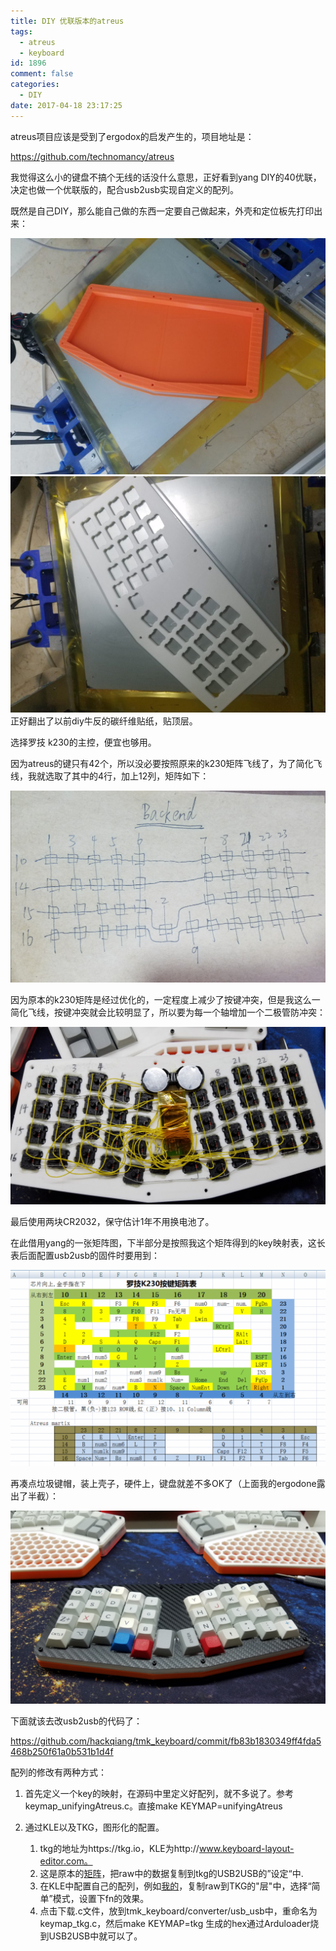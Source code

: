 ```yaml
---
title: DIY 优联版本的atreus
tags:
  - atreus
  - keyboard
id: 1896
comment: false
categories:
  - DIY
date: 2017-04-18 23:17:25
---
```


atreus项目应该是受到了ergodox的启发产生的，项目地址是：

https://github.com/technomancy/atreus

我觉得这么小的键盘不搞个无线的话没什么意思，正好看到yang DIY的40优联，决定也做一个优联版的，配合usb2usb实现自定义的配列。

<!--more-->

既然是自己DIY，那么能自己做的东西一定要自己做起来，外壳和定位板先打印出来：

![](diy-e4-bc-98-e8-81-94-e7-89-88-e6-9c-ac-e7-9a-84atreus/case.jpg)
![](diy-e4-bc-98-e8-81-94-e7-89-88-e6-9c-ac-e7-9a-84atreus/case2.jpg)
正好翻出了以前diy牛反的碳纤维贴纸，贴顶层。

选择罗技 k230的主控，便宜也够用。

因为atreus的键只有42个，所以没必要按照原来的k230矩阵飞线了，为了简化飞线，我就选取了其中的4行，加上12列，矩阵如下：

![](diy-e4-bc-98-e8-81-94-e7-89-88-e6-9c-ac-e7-9a-84atreus/matrix-1024x625.png)

因为原本的k230矩阵是经过优化的，一定程度上减少了按键冲突，但是我这么一简化飞线，按键冲突就会比较明显了，所以要为每一个轴增加一个二极管防冲突：

![](diy-e4-bc-98-e8-81-94-e7-89-88-e6-9c-ac-e7-9a-84atreus/wire.png)

最后使用两块CR2032，保守估计1年不用换电池了。

在此借用yang的一张矩阵图，下半部分是按照我这个矩阵得到的key映射表，这长表后面配置usb2usb的固件时要用到：

![](diy-e4-bc-98-e8-81-94-e7-89-88-e6-9c-ac-e7-9a-84atreus/k230.png)

再凑点垃圾键帽，装上壳子，硬件上，键盘就差不多OK了（上面我的ergodone露出了半截）：

![](diy-e4-bc-98-e8-81-94-e7-89-88-e6-9c-ac-e7-9a-84atreus/finish.png)

下面就该去改usb2usb的代码了：

https://github.com/hackqiang/tmk_keyboard/commit/fb83b1830349ff4fda5468b250f61a0b531b1d4f

配列的修改有两种方式：

1.  首先定义一个key的映射，在源码中里定义好配列，就不多说了。参考keymap_unifyingAtreus.c。直接make KEYMAP=unifyingAtreus
2.  通过KLE以及TKG，图形化的配置。

    1.  tkg的地址为https://tkg.io，KLE为http://www.keyboard-layout-editor.com。
    2.  这是原本的[矩阵](http://www.keyboard-layout-editor.com/##@_name=unifying%20matrix%20for%20Atreus&amp;notes=%5B%7Ba%2F:7%7D,%22C%22,%22E%22,%7Ba%2F:5%7D,%22%7C%5Cn%5C%5C%22,%7Ba%2F:7%7D,%22enter%22,%22I%22,%7Bx%2F:2%7D,%22D%22,%7Ba%2F:5%7D,%22!%5Cn1%22,%22~%5Cn%60%22,%22$%5Cn4%22,%7Ba%2F:7%7D,%22esc%22%5D,%0A%5B%22B%22,%7Ba%2F:5%7D,%223%5Cnpgdn%22,%226%5Cn%E2%86%92%22,%7Ba%2F:7%7D,%22L%22,%22P%22,%7Bx%2F:2%7D,%22Q%22,%7Ba%2F:5%7D,%22%7B%5Cn%5B%22,%7Ba%2F:7%7D,%22T%22,%22F8%22,%22F4%22%5D,%0A%5B%22N%22,%22numlock%22,%7Ba%2F:5%7D,%229%5Cnpgup%22,%22%2F:%5Cn%2F%3B%22,%7Ba%2F:7%7D,%22Y%22,%7Bx%2F:2%7D,%22caps%22,%22F12%22,%22X%22,%22F9%22,%22F5%22%5D,%0A%5B%22space%22,%22+%22,%22bs%22,%7Ba%2F:5%7D,%228%5Cn%E2%86%91%22,%22%5E%5Cn6%22,%7Ba%2F:7%7D,%22Z%22,%22F11%22,%22F1%22,%22F2%22,%22W%22,%22tab%22,%22F6%22%5D%3B&amp;@_r:10&amp;rx:1&amp;y:-0.09999999999999998&amp;x:2&amp;a:5%3B&amp;=%7C%0A%5C%3B&amp;@_y:-0.65&amp;x:1&amp;a:7%3B&amp;=E&amp;_x:1%3B&amp;=enter%3B&amp;@_y:-0.75%3B&amp;=C%3B&amp;@_y:-0.9&amp;x:4%3B&amp;=I%3B&amp;@_y:-0.7000000000000001&amp;x:2&amp;a:5%3B&amp;=6%0A%E2%86%92%3B&amp;@_y:-0.6499999999999999&amp;x:1%3B&amp;=3%0Apgdn&amp;_x:1&amp;a:7%3B&amp;=L%3B&amp;@_y:-0.75%3B&amp;=B%3B&amp;@_y:-0.8999999999999999&amp;x:4%3B&amp;=P%3B&amp;@_y:-0.7000000000000002&amp;x:2&amp;a:5%3B&amp;=9%0Apgup%3B&amp;@_y:-0.6499999999999999&amp;x:1&amp;a:7%3B&amp;=numlock&amp;_x:1&amp;a:5%3B&amp;=%2F:%0A%2F%3B%3B&amp;@_y:-0.75&amp;a:7%3B&amp;=N%3B&amp;@_y:-0.8999999999999999&amp;x:4%3B&amp;=Y%3B&amp;@_y:-0.75&amp;x:5&amp;h:1.5%3B&amp;=Z%3B&amp;@_y:-0.9500000000000002&amp;x:2%3B&amp;=bs%3B&amp;@_y:-0.6499999999999999&amp;x:1%3B&amp;=+&amp;_x:1&amp;a:5%3B&amp;=8%0A%E2%86%91%3B&amp;@_y:-0.75&amp;a:7%3B&amp;=space%3B&amp;@_y:-0.8999999999999999&amp;x:4&amp;a:5%3B&amp;=%5E%0A6%3B&amp;@_r:-10&amp;rx:7&amp;ry:0.965&amp;y:-0.20000000000000018&amp;x:2%3B&amp;=~%0A%60%3B&amp;@_y:-0.6499999999999999&amp;x:1%3B&amp;=!%0A1&amp;_x:1%3B&amp;=$%0A4%3B&amp;@_y:-0.75&amp;x:4&amp;a:7%3B&amp;=esc%3B&amp;@_y:-0.8999999999999999%3B&amp;=D%3B&amp;@_y:-0.7000000000000002&amp;x:2%3B&amp;=T%3B&amp;@_y:-0.6499999999999999&amp;x:1&amp;a:5%3B&amp;=%7B%0A%5B&amp;_x:1&amp;a:7%3B&amp;=F8%3B&amp;@_y:-0.75&amp;x:4%3B&amp;=F4%3B&amp;@_y:-0.8999999999999999%3B&amp;=Q%3B&amp;@_y:-0.7000000000000002&amp;x:2%3B&amp;=X%3B&amp;@_y:-0.6499999999999999&amp;x:1%3B&amp;=F12&amp;_x:1%3B&amp;=F9%3B&amp;@_y:-0.7500000000000004&amp;x:4%3B&amp;=F5%3B&amp;@_y:-0.9000000000000004%3B&amp;=caps%3B&amp;@_y:-0.7499999999999996&amp;x:-1&amp;h:1.5%3B&amp;=F11%3B&amp;@_y:-0.9499999999999997&amp;x:2%3B&amp;=W%3B&amp;@_y:-0.6500000000000004&amp;x:1%3B&amp;=F2&amp;_x:1%3B&amp;=tab%3B&amp;@_y:-0.75&amp;x:4%3B&amp;=F6%3B&amp;@_y:-0.9000000000000004%3B&amp;=F1)，把raw中的数据复制到tkg的USB2USB的”设定“中.
    3.  在KLE中配置自己的配列，例如[我的](http://www.keyboard-layout-editor.com/##@_backcolor=%23b3aaaa&amp;name=qiang)，复制raw到TKG的"层"中，选择“简单”模式，设置下fn的效果。
    4.  点击下载.c文件，放到tmk_keyboard/converter/usb_usb中，重命名为keymap_tkg.c，然后make KEYMAP=tkg
生成的hex通过Arduloader烧到USB2USB中就可以了。

&nbsp;
